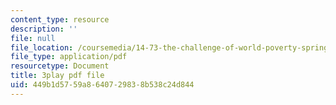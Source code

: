 ```yaml
---
content_type: resource
description: ''
file: null
file_location: /coursemedia/14-73-the-challenge-of-world-poverty-spring-2011/449b1d5759a8640729838b538c24d844_K2LvCx8H0OU.pdf
file_type: application/pdf
resourcetype: Document
title: 3play pdf file
uid: 449b1d57-59a8-6407-2983-8b538c24d844
---
```

